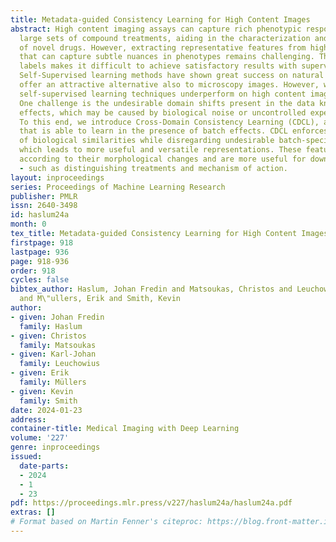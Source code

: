 ```yaml
---
title: Metadata-guided Consistency Learning for High Content Images
abstract: High content imaging assays can capture rich phenotypic response data for
  large sets of compound treatments, aiding in the characterization and discovery
  of novel drugs. However, extracting representative features from high content images
  that can capture subtle nuances in phenotypes remains challenging. The lack of high-quality
  labels makes it difficult to achieve satisfactory results with supervised deep learning.
  Self-Supervised learning methods have shown great success on natural images, and
  offer an attractive alternative also to microscopy images. However, we find that
  self-supervised learning techniques underperform on high content imaging assays.
  One challenge is the undesirable domain shifts present in the data known as batch
  effects, which may be caused by biological noise or uncontrolled experimental conditions.
  To this end, we introduce Cross-Domain Consistency Learning (CDCL), a novel approach
  that is able to learn in the presence of batch effects. CDCL enforces the learning
  of biological similarities while disregarding undesirable batch-specific signals,
  which leads to more useful and versatile representations. These features are organised
  according to their morphological changes and are more useful for downstream tasks
  - such as distinguishing treatments and mechanism of action.
layout: inproceedings
series: Proceedings of Machine Learning Research
publisher: PMLR
issn: 2640-3498
id: haslum24a
month: 0
tex_title: Metadata-guided Consistency Learning for High Content Images
firstpage: 918
lastpage: 936
page: 918-936
order: 918
cycles: false
bibtex_author: Haslum, Johan Fredin and Matsoukas, Christos and Leuchowius, Karl-Johan
  and M\"ullers, Erik and Smith, Kevin
author:
- given: Johan Fredin
  family: Haslum
- given: Christos
  family: Matsoukas
- given: Karl-Johan
  family: Leuchowius
- given: Erik
  family: Müllers
- given: Kevin
  family: Smith
date: 2024-01-23
address:
container-title: Medical Imaging with Deep Learning
volume: '227'
genre: inproceedings
issued:
  date-parts:
  - 2024
  - 1
  - 23
pdf: https://proceedings.mlr.press/v227/haslum24a/haslum24a.pdf
extras: []
# Format based on Martin Fenner's citeproc: https://blog.front-matter.io/posts/citeproc-yaml-for-bibliographies/
---
```

